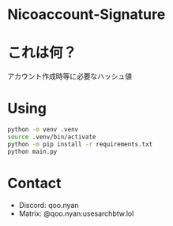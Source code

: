 # Nicoaccount-Signature

# これは何？
アカウント作成時等に必要なハッシュ値

# Using
```bash
python -m venv .venv
source .venv/bin/activate
python -m pip install -r requirements.txt
python main.py
```

# Contact
- Discord: qoo.nyan
- Matrix: @qoo.nyan:usesarchbtw.lol